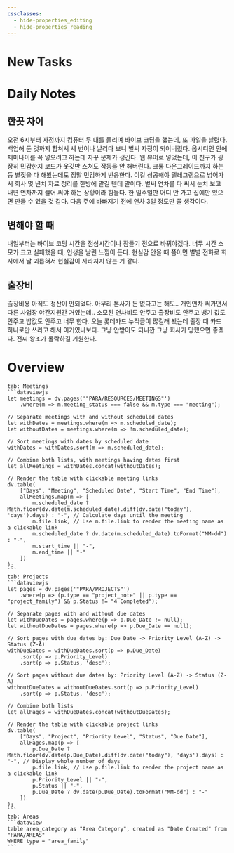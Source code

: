 ```yaml
---
cssclasses:
  - hide-properties_editing
  - hide-properties_reading
---
```


# New Tasks


# Daily Notes

## 한끗 차이

 오전 6시부터 자정까지 컴퓨터 두 대를 돌리며 바이브 코딩을 했는데, 또 파일을 날렸다. 백업해 둔 것까지 합쳐서 세 번이나 날리다 보니 벌써 자정이 되어버렸다. 옵시디언 안에 제미나이를 꼭 넣으려고 하는데 자꾸 문제가 생긴다. 웹 뷰어로 넣었는데, 이 친구가 굉장히 민감한지 코드가 옷깃만 스쳐도 작동을 안 해버린다. 크롬 다운그레이드까지 하는 등 별짓을 다 해봤는데도 정말 민감하게 반응한다. 이걸 성공해야 텔레그램으로 넘어가서 회사 몇 년치 자료 정리를 한방에 맡길 텐데 말이다. 벌써 연차를 다 써서 눈치 보고 내년 연차까지 끌어 써야 하는 상황이라 힘들다. 한 일주일만 어디 안 가고 집에만 있으면 만들 수 있을 것 같다. 다음 주에 바빠지기 전에 연차 3일 정도만 쓸 생각이다.
## 변해야 할 때

내일부터는 바이브 코딩 시간을 점심시간이나 잠들기 전으로 바꿔야겠다. 너무 시간 소모가 크고 실패했을 때, 인생을 날린 느낌이 든다. 현실감 안올 때 쯤이면 별별 전화로 회사에서 날 괴롭혀서 현실감이 사라지지 않는 거 같다. 

## 출장비
출장비용 아직도 정산이 안되었다.
아무리 본사가 돈 없다고는 해도.. 개인연차 써가면서 다른 사업장 야간지원간 거였는데.. 소모된 연차비도 안주고 출장비도 안주고 뱅기 값도 안주고 밥값도 안주고 너무 한다.  오늘 롯데카드 누적금이 많길래 봤는데 출장 때 카드 하나로만 쓰라고 해서 이거였나보다. 
그냥 안받아도 되니깐 그냥 회사가 망했으면 좋겠다. 전씨 왕조가 몰락하길 기원한다.

# Overview

````tabs
tab: Meetings
```dataviewjs
let meetings = dv.pages('"PARA/RESOURCES/MEETINGS"')
    .where(m => m.meeting_status === false && m.type === "meeting");

// Separate meetings with and without scheduled dates
let withDates = meetings.where(m => m.scheduled_date);
let withoutDates = meetings.where(m => !m.scheduled_date);

// Sort meetings with dates by scheduled date
withDates = withDates.sort(m => m.scheduled_date);

// Combine both lists, with meetings having dates first
let allMeetings = withDates.concat(withoutDates);

// Render the table with clickable meeting links
dv.table(
    ["Days", "Meeting", "Scheduled Date", "Start Time", "End Time"],
    allMeetings.map(m => [
        m.scheduled_date ? Math.floor(dv.date(m.scheduled_date).diff(dv.date("today"), 'days').days) : "-", // Calculate days until the meeting
        m.file.link, // Use m.file.link to render the meeting name as a clickable link
        m.scheduled_date ? dv.date(m.scheduled_date).toFormat("MM-dd") : "-",
        m.start_time || "-",
        m.end_time || "-"
    ])
);
```
tab: Projects
```dataviewjs
let pages = dv.pages('"PARA/PROJECTS"')
    .where(p => (p.type == "project_note" || p.type == "project_family") && p.Status != "4 Completed");

// Separate pages with and without due dates
let withDueDates = pages.where(p => p.Due_Date != null);
let withoutDueDates = pages.where(p => p.Due_Date == null);

// Sort pages with due dates by: Due Date -> Priority Level (A-Z) -> Status (Z-A)
withDueDates = withDueDates.sort(p => p.Due_Date)
    .sort(p => p.Priority_Level)
    .sort(p => p.Status, 'desc');

// Sort pages without due dates by: Priority Level (A-Z) -> Status (Z-A)
withoutDueDates = withoutDueDates.sort(p => p.Priority_Level)
    .sort(p => p.Status, 'desc');

// Combine both lists
let allPages = withDueDates.concat(withoutDueDates);

// Render the table with clickable project links
dv.table(
    ["Days", "Project", "Priority Level", "Status", "Due Date"],
    allPages.map(p => [
        p.Due_Date ? Math.floor(dv.date(p.Due_Date).diff(dv.date("today"), 'days').days) : "-", // Display whole number of days
        p.file.link, // Use p.file.link to render the project name as a clickable link
        p.Priority_Level || "-",
        p.Status || "-",
        p.Due_Date ? dv.date(p.Due_Date).toFormat("MM-dd") : "-"
    ])
);
```
tab: Areas
```dataview
table area_category as "Area Category", created as "Date Created" from "PARA/AREAS"
WHERE type = "area_family"
```
````


